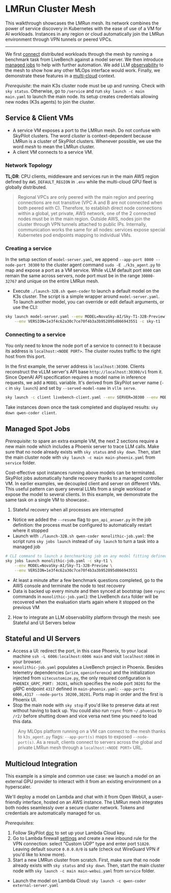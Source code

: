 # LMRun Cluster Mesh
This walkthrough showcases the LMRun mesh. Its network combines the power of service discovery in Kubernetes with the ease of use of a VM for AI workloads. Instances in any region or cloud automatically join the LMRun environment through VPN tunnels or peered VPCs.

---

We first [connect](#service--client-vms) distributed workloads through the mesh by running a benchmark task from LiveBench against a model server. We then introduce [managed jobs](#managed-spot-jobs) to help with further automation. We add LLM [observability](#stateful-and-ui-servers) to the mesh to show how any other MLOps interface would work. Finally, we demonstrate these features in a [multi-cloud](#multicloud-integration) context. 

*Prerequisite*: the main K3s cluster node must be up and running. Check with `sky status`. Otherwise, go to `/service` and run `sky launch -c main main.yaml` to launch the main node. Its setup creates credentials allowing new nodes (K3s agents) to join the cluster.

## Service & Client VMs
- A service VM exposes a port to the LMRun mesh. Do not confuse with SkyPilot clusters. The word *cluster* is context-dependent because LMRun is a cluster of SkyPilot clusters. Whenever possible, we use the word *mesh* to mean the LMRun cluster. 
- A client VM connects to a service VM.

### Network Topology 
**TL;DR**: CPU clients, middleware and services run in the main AWS region defined by `AWS_DEFAULT_REGION` in `.env` while the multi-cloud GPU fleet is globally distributed.

> Regional VPCs are only peered with the main region and peering connections are not transitive (VPC A and B are not connected when both peered with C). Therefore, to establish direct node connections within a global, yet private, AWS network, one of the 2 connected nodes must be in the main region. Outside AWS, nodes join the cluster through VPN tunnels attached to public IPs. Internally, communication works the same for all nodes: services expose special Kubernetes pod endpoints mapping to individual VMs. 

### Creating a service
In the setup section of `model-server.yaml`, we append `--app-port 8000 --node-port 30300` to the cluster agent command `sudo -E ./k3s_agent.py` to map and expose a port as a VM service. While vLLM default port `8000` can remain the same across servers, node port must be in the range `30000-32767` and unique on the entire LMRun mesh.

- Execute `./launch-32B.sh qwen-coder` to launch a default model on the K3s cluster. The script is a simple wrapper around `model-server.yaml`. To launch another model, you can override or edit default arguments, or use the CLI:
```bash
sky launch model-server.yaml --env MODEL=NovaSky-AI/Sky-T1-32B-Preview \
    --env VERSION=1e3f4c62a30c7ce70f4b3a3b952895d866943551 -c sky-t1
```

### Connecting to a service
You only need to know the node port of a service to connect to it because its address is `localhost:<NODE PORT>`. The cluster routes traffic to the right host from this port.

In the first example, the server address is `localhost:30300`. Clients reconstruct the vLLM server's API base `http://localhost:30300/v1` from it. Since OpenAI API specification requires a model name in inference requests, we add a `MODEL` variable. It's derived from SkyPilot server name (`-c` in `sky launch`) and set by `--served-model-name` in `vllm serve`. 
```bash
sky launch -c client livebench-client.yaml --env SERVER=30300 --env MODEL=qwen-coder
```
Take instances down once the task completed and displayed results: `sky down qwen-coder client`.

## Managed Spot Jobs
*Prerequisite*: to spare an extra example VM, the next 2 sections require a new main node which includes a Phoenix server to trace LLM calls. Make sure that no node already exists with `sky status` and `sky down`. Then, start the main cluster node with `sky launch -c main main-phoenix.yaml` from `service` folder.

Cost-effective spot instances running above models can be terminated. SkyPilot jobs automatically handle recovery thanks to a managed controller VM. In earlier examples, we decoupled client and server on different VMs. This useful pattern can query several LLMs from a single workload or expose the model to several clients. In this example, we demonstrate the same task on a single VM to showcase..

1. Stateful recovery when all processes are interrupted
- Notice we added the `--resume` flag to `gen_api_answer.py` in the job definition: the process must be configured to automatically restart where it stopped
- Launch with `./launch-32B.sh qwen-coder monolithic-job.yaml`: the script runs `sky jobs launch` instead of `sky launch` to turn a task into a managed job
```bash
# CLI command to launch a benchmarking job on any model fitting defined accelerators
sky jobs launch monolithic-job.yaml -c sky-t1 \
    --env MODEL=NovaSky-AI/Sky-T1-32B-Preview \
    --env VERSION=1e3f4c62a30c7ce70f4b3a3b952895d866943551
```
- At least a minute after a few benchmark questions completed, go to the AWS console and terminate the node to test recovery
- Data is backed up every minute and then synced at bootstrap (see `rsync` commands in `monolithic-job.yaml`): the LiveBench `data` folder will be recovered when the evaluation starts again where it stopped on the previous VM

2. How to integrate an LLM observability platform through the mesh: see Stateful and UI Servers below

## Stateful and UI Servers
- Access a UI: redirect the port, in this case Phoenix, to your local machine `ssh -L 6006:localhost:6006 main` and visit `localhost:6006` in your browser.
- `monolithic-job.yaml` populates a LiveBench project in Phoenix. Besides telemetry dependencies (`arize`, `openinference`) and the initialization injected from `sitecustomize.py`, the only required configuration is `PHOENIX_GRPC_PORT: 30201`, which specifies the node port `30201` for the gRPC endpoint `4317` defined in `main-phoenix.yaml`: `--app-ports 6006,4317 --node-ports 30200,30201`. Ports map in order and the first is Phoenix UI. 
- Stop the main node with `sky stop` if you'd like to preserve data at rest without having to back up. You could also run `rsync` from `~/.phoenix` to `/r2/` before shutting down and vice versa next time you need to load this data.

> Any MLOps platform running on a VM can connect to the mesh thanks to `k3s_agent.py` flags: `--app-port(s)` maps to exposed `--node-port(s)`. As a result, clients connect to servers across the global and private LMRun mesh through a `localhost:<NODE PORT>` URL.

## Multicloud Integration
This example is a simple and common use case: we launch a model on an external GPU provider to interact with it from an existing environment on a hyperscaler.

We'll deploy a model on Lambda and chat with it from Open WebUI, a user-friendly interface, hosted on an AWS instance. The LMRun mesh integrates both nodes seamlessly over a secure cluster network. Tokens and credentials are automatically managed for us.

*Prerequisites*: 
1. Follow SkyPilot [doc](https://docs.skypilot.co/en/latest/getting-started/installation.html#lambda-cloud) to set up your Lambda Cloud key.
2. Go to Lambda firewall [settings](https://cloud.lambdalabs.com/firewall) and create a new inbound rule for the VPN connection: select "Custom UDP" type and enter port `51820`. Leaving default source `0.0.0.0/0` is safe (check out WireGuard VPN if you'd like to know more). 
3. Start a new LMRun cluster from scratch. First, make sure that no node already exists with `sky status` and `sky down`. Then, start the main cluster node with `sky launch -c main main-webui.yaml` from `service` folder.

- Launch the model on Lambda Cloud: `sky launch -c qwen-coder external-server.yaml`